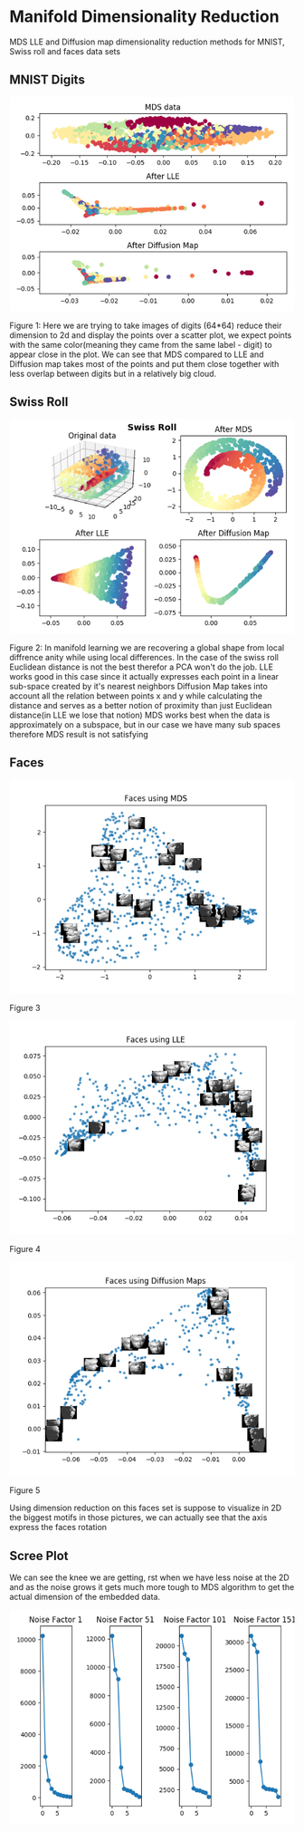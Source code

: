 # Manifold Dimensionality Reduction

MDS LLE and Diffusion map dimensionality reduction methods
for MNIST, Swiss roll and faces data sets

## MNIST Digits

![digits](digits.png)

Figure 1:
 Here we are trying to take images of digits (64*64) reduce their dimension
to 2d and display the points over a scatter plot,
we expect points with the same color(meaning they came from the same
label - digit) to appear close in the plot.
 We can see that MDS compared to LLE and Diffusion map takes most of
the points and put them close together with less overlap between digits
but in a relatively big cloud.

## Swiss Roll

![swiss_roll](swiss_roll.png)

Figure 2:
 In manifold learning we are recovering a global shape from local diffrence
anity while using local differences.
In the case of the swiss roll Euclidean distance is not the best therefor a
PCA won't do the job.
 LLE works good in this case since it actually expresses each point in
a linear sub-space created by it's nearest neighbors
 Diffusion Map takes into account all the relation between points x
and y while calculating the distance and serves as a better notion of
proximity than just Euclidean distance(in LLE we lose that notion)
 MDS works best when the data is approximately on a subspace, but
in our case we have many sub spaces therefore MDS result is not
satisfying

## Faces

![faces_MDS](faces_MDS.png)

Figure 3

![faces_LLE](faces_LLE.png)

Figure 4

![faces_DiffMap](faces_DiffMap.png)

Figure 5

Using dimension reduction on this faces set is suppose to visualize in 2D
the biggest motifs in those pictures, we can actually see that the axis
express the faces rotation

## Scree Plot

We can see the knee we are getting, rst when we have less noise at the
2D and as the noise grows it gets much more tough to
MDS algorithm to get the actual dimension of the embedded data.

![Scree_Plot](Scree_Plot.png)